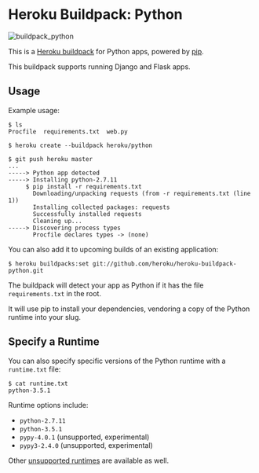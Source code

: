 # Heroku Buildpack: Python
![buildpack_python](https://cloud.githubusercontent.com/assets/51578/13116296/5f4058f0-d569-11e5-8129-bffd7be091e6.jpg)

This is a [Heroku buildpack](http://devcenter.heroku.com/articles/buildpacks) for Python apps, powered by [pip](http://www.pip-installer.org/).

This buildpack supports running Django and Flask apps.


Usage
-----

Example usage:

    $ ls
    Procfile  requirements.txt  web.py

    $ heroku create --buildpack heroku/python

    $ git push heroku master
    ...
    -----> Python app detected
    -----> Installing python-2.7.11
         $ pip install -r requirements.txt
           Downloading/unpacking requests (from -r requirements.txt (line 1))
           Installing collected packages: requests
           Successfully installed requests
           Cleaning up...
    -----> Discovering process types
           Procfile declares types -> (none)

You can also add it to upcoming builds of an existing application:

    $ heroku buildpacks:set git://github.com/heroku/heroku-buildpack-python.git

The buildpack will detect your app as Python if it has the file `requirements.txt` in the root.

It will use pip to install your dependencies, vendoring a copy of the Python runtime into your slug.

Specify a Runtime
-----------------

You can also specify specific versions of the Python runtime with a `runtime.txt` file:

    $ cat runtime.txt
    python-3.5.1

Runtime options include:

- `python-2.7.11`
- `python-3.5.1`
- `pypy-4.0.1` (unsupported, experimental)
- `pypy3-2.4.0` (unsupported, experimental)

Other [unsupported runtimes](https://github.com/heroku/heroku-buildpack-python/tree/master/builds/runtimes) are available as well.
